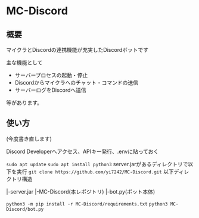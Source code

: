 # MC-Discord
## 概要
マイクラとDiscordの連携機能が充実したDiscordボットです

主な機能として
- サーバープロセスの起動・停止
- Discordからマイクラへのチャット・コマンドの送信
- サーバーログをDiscordへ送信

等があります。

## 使い方
(今度書き直します)

Discord Developerへアクセス、APIキー発行、.envに貼っておく

`sudo apt update`
`sudo apt install python3`
server.jarがあるディレクトリで以下を実行
`git clone https://github.com/yi7242/MC-Discord.git`
以下ディレクトリ構造

|-server.jar
|-MC-Discord(本レポジトリ)
 |-bot.py(ボット本体)

`python3 -m pip install -r MC-Discord/requirements.txt`
`python3 MC-Discord/bot.py`
